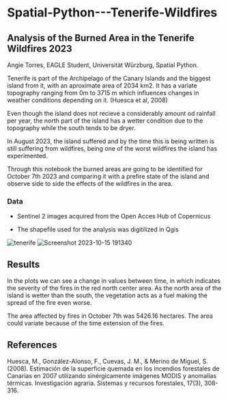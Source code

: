 # Spatial-Python---Tenerife-Wildfires

## Analysis of the Burned Area in the Tenerife Wildfires 2023
Angie Torres, EAGLE Student, Universität Würzburg, Spatial Python.

Tenerife is part of the Archipelago of the Canary Islands and the biggest island from it, with an aproximate area of 2034 km2. It has a variate topography ranging from 0m to 3715 m which influences changes in weather conditions depending on it. (Huesca et al, 2008)

Even though the island does not recieve a considerably amount od rainfall per year, the north part of the island has a wetter condition due to the topography while the south tends to be dryer.

In August 2023, the island suffered and by the time this is being written is still suffering from wildfires, being one of the worst wildfires the island has experimented.

Through this notebook the burned areas are going to be identified for October 7th 2023 and comparing it with a prefire state of the island and observe side to side the effects of the wildfires in the area.

### Data
* Sentinel 2 images acquired from the Open Acces Hub of Copernicus

* The shapefile used for the analysis was digitilized in Qgis

![tenerife](https://github.com/angiest1711/Spatial-Python---Tenerife-Wildfires/assets/119541571/64d11aec-a422-42ee-b842-d9da31969bee)
![Screenshot 2023-10-15 191340](https://github.com/angiest1711/Spatial-Python---Tenerife-Wildfires/assets/119541571/d53590bf-818f-4d30-ace7-853a5223341e)

## Results

In the plots we can see a change in values between time, in which indicates the severity of the fires in the red north center area. As the north area of the island is wetter than the south, the vegetation acts as a fuel making the spread of the fire even worse.

The area affected by fires in October 7th was 5426.16 hectares. The area could variate because of the time extension of the fires.

## References
Huesca, M., González-Alonso, F., Cuevas, J. M., & Merino de Miguel, S. (2008). Estimación de la superficie quemada en los incendios forestales de Canarias en 2007 utilizando sinérgicamente imágenes MODIS y anomalías térmicas. Investigación agraria. Sistemas y recursos forestales, 17(3), 308-316.
